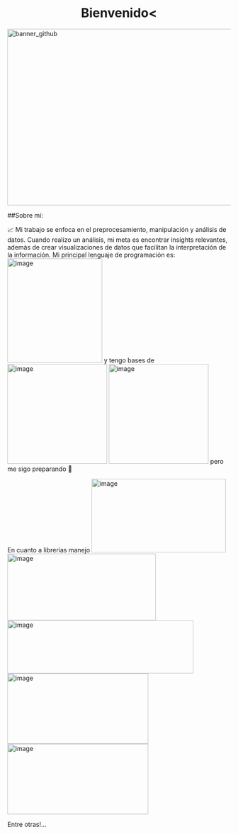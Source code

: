 <div align="center">
<h1 align="center"> Bienvenido<</div>
<img width="1584" height="398" alt="banner_github" src="https://github.com/user-attachments/assets/118ce88f-9c03-4e8b-9b67-0fb2efe0bc5f" />

##Sobre mí:

📈 Mi trabajo se enfoca en el preprocesamiento, manipulación y análisis de datos. Cuando realizo un análisis, mi meta es encontrar insights relevantes, además de crear visualizaciones de datos que facilitan la interpretación de la información.
Mi principal lenguaje de programación es: <img width="214" height="235" alt="image" src="https://github.com/user-attachments/assets/abec4066-ceb2-4325-820a-820f29b488e5" /> y tengo bases de <img width="225" height="225" alt="image" src="https://github.com/user-attachments/assets/69afa136-2b1b-4cd7-a929-8b1710d10006" /> <img width="225" height="225" alt="image" src="https://github.com/user-attachments/assets/fd43d192-8ce4-48f5-a5d7-f5bb8ff7ace5" /> pero me sigo preparando 💪

En cuanto a librerías manejo 
<img width="303" height="166" alt="image" src="https://github.com/user-attachments/assets/6b0838b4-2b77-4381-8f8c-6d28da6e7cc0" />
<img width="335" height="150" alt="image" src="https://github.com/user-attachments/assets/d9e746e5-dfd8-4fca-abf4-0aced9331901" />
<img width="420" height="120" alt="image" src="https://github.com/user-attachments/assets/0bdedd5e-2d05-45ea-a856-1048b278560a" />
<img width="318" height="159" alt="image" src="https://github.com/user-attachments/assets/dad0b90d-f161-4b92-98f8-7596444c9238" />
<img width="318" height="159" alt="image" src="https://github.com/user-attachments/assets/873384d0-128f-461d-b3bc-a3c269493688" />

Entre otras!...
